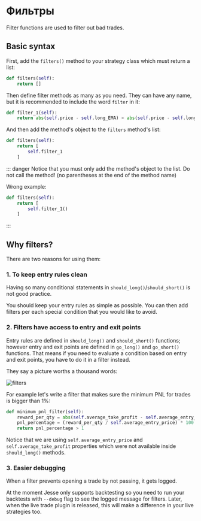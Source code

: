 # Фильтры

Filter functions are used to filter out bad trades. 

## Basic syntax

First, add the `filters()` method to your strategy class which must return a list:
```py
def filters(self):
    return []
```

Then define filter methods as many as you need. They can have any name, but it is recommended to include the word `filter` in it:

```py
def filter_1(self):
    return abs(self.price - self.long_EMA) < abs(self.price - self.longer_EMA)
```

And then add the method's object to the `filters` method's list:
```py
def filters(self):
    return [
        self.filter_1
    ]
```

::: danger
Notice that you must only add the method's object to the list. Do not call the method! (no parentheses at the end of the method name)

Wrong example:
```py
def filters(self):
    return [
        self.filter_1()
    ]
```
:::

## Why filters?
There are two reasons for using them:

### 1. To keep entry rules clean
Having so many conditional statements in `should_long()`/`should_short()` is not good practice. 

You should keep your entry rules as simple as possible. You can then add filters per each special condition that you would like to avoid.

### 2. Filters have access to entry and exit points
Entry rules are defined in `should_long()` and `should_short()` functions; however entry and exit points are defined in `go_long()` and `go_short()` functions. That means if you need to evaluate a condition based on entry and exit points, you have to do it in a filter instead. 

They say a picture worths a thousand words:

![filters](../../docs/imgs/filters-diagram.png)

For example let's write a filter that makes sure the minimum PNL for trades is bigger than 1%:

```py 
def minimum_pnl_filter(self):
    reward_per_qty = abs(self.average_take_profit - self.average_entry_price)
    pnl_percentage = (reward_per_qty / self.average_entry_price) * 100
    return pnl_percentage > 1
```

Notice that we are using `self.average_entry_price` and `self.average_take_profit` properties which were not available inside `should_long()` methods.


### 3. Easier debugging 
When a filter prevents opening a trade by not passing, it gets logged. 

At the moment Jesse only supports backtesting so you need to run your backtests with `--debug` flag to see the logged message for filters. Later, when the live trade plugin is released, this will make a difference in your live strategies too. 